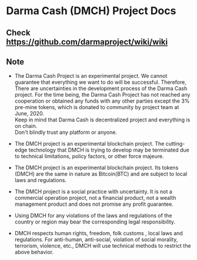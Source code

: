 # Darma Cash (DMCH) Project Docs

## Check https://github.com/darmaproject/wiki/wiki

## Note
* The Darma Cash Project is an experimental project. We cannot guarantee that everything we want to do will be successful. Therefore, There are uncertainties in the development process of the Darma Cash project. For the time being, the Darma Cash Project has not reached any cooperation or obtained any funds with any other parties except the 3% pre-mine tokens, which is donated to community by project team at June, 2020.   
Keep in mind that Darma Cash is decentralized project and everything is on chain.   
Don't blindly trust any platform or anyone.    

* The DMCH project is an experimental blockchain project. The cutting-edge technology that DMCH is trying to develop may be terminated due to technical limitations, policy factors, or other force majeure.

* The DMCH project is an experimental blockchain project. Its tokens (DMCH) are the same in nature as Bitcoin(BTC) and are subject to local laws and regulations.

* The DMCH project is a social practice with uncertainty. It is not a commercial operation project, not a financial product, not a wealth management product and does not promise any profit guarantee.

* Using DMCH for any violations of the laws and regulations of the country or region may bear the corresponding legal responsibility.

* DMCH respects human rights, freedom, folk customs , local laws and regulations. For anti-human, anti-social, violation of social morality, terrorism, violence, etc., DMCH will use technical methods to restrict the above behavior.
